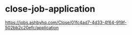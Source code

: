 # close-job-application
https://jobs.ashbyhq.com/Close/01fc4ad7-4d33-4f64-919f-502bb2c20efc/application
